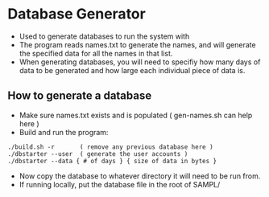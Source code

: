 # Database Generator
- Used to generate databases to run the system with
- The program reads names.txt to generate the names, and will generate the
  specified data for all the names in that list.
- When generating databases, you will need to specifiy how many days of data to
  be generated and how large each individual piece of data is.

 
## How to generate a database
- Make sure names.txt exists and is populated ( gen-names.sh can help here )
- Build and run the program:
```
./build.sh -r       ( remove any previous database here )
./dbstarter --user  ( generate the user accounts )
./dbstarter --data { # of days } { size of data in bytes }
```
- Now copy the database to whatever directory it will need to be run from.
- If running locally, put the database file in the root of SAMPL/


